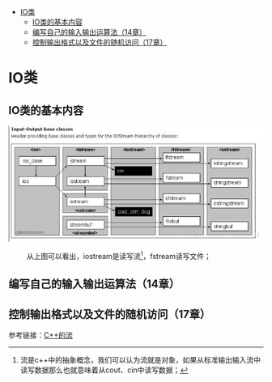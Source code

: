 <!-- TOC -->

- [IO类](#io类)
    - [IO类的基本内容](#io类的基本内容)
    - [编写自己的输入输出运算法（14章）](#编写自己的输入输出运算法14章)
    - [控制输出格式以及文件的随机访问（17章）](#控制输出格式以及文件的随机访问17章)

<!-- /TOC -->

# IO类

## IO类的基本内容

<img src="./resource/1.jpg">

&emsp; &emsp; 从上图可以看出，iostream是读写流[^1]，fstream读写文件；

[^1]: 流是c++中的抽象概念，我们可以认为流就是对象，如果从标准输出输入流中读写数据那么也就意味着从cout、cin中读写数据；

## 编写自己的输入输出运算法（14章）

## 控制输出格式以及文件的随机访问（17章）

参考链接：<a href = "https://www.cnblogs.com/tianzeng/p/9038810.html">C++的流</a>
